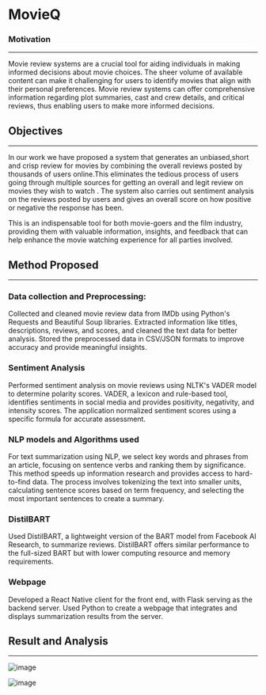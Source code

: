 # MovieQ

### Motivation
---
Movie review systems are a crucial tool for aiding 
individuals in making informed decisions about movie 
choices. The sheer volume of available content can make it 
challenging for users to identify movies that align with their 
personal preferences. Movie review systems can offer 
comprehensive information regarding plot summaries, cast 
and crew details, and critical reviews, thus enabling users to 
make more informed decisions.

## Objectives 
----
In our work we have proposed a system that generates an unbiased,short and crisp review for movies by combining the overall reviews posted by thousands of users online.This eliminates the tedious process of users going through multiple sources for getting an overall and legit review on movies they wish to watch . The system also carries out sentiment analysis on the reviews posted by users and gives an overall score on how positive or negative the response has been. 

This is an indispensable tool for both movie-goers and the film industry, providing them with valuable information, insights, and feedback that can help enhance the movie watching experience for all parties involved.

## Method Proposed
---
### Data collection and Preprocessing:

Collected and cleaned movie review data from IMDb using Python's Requests and Beautiful Soup libraries. Extracted information like titles, descriptions, reviews, and scores, and cleaned the text data for better analysis. Stored the preprocessed data in CSV/JSON formats to improve accuracy and provide meaningful insights.

### Sentiment Analysis

Performed sentiment analysis on movie reviews using NLTK's VADER model to determine polarity scores. VADER, a lexicon and rule-based tool, identifies sentiments in social media and provides positivity, negativity, and intensity scores. The application normalized sentiment scores using a specific formula for accurate assessment.

### NLP models and Algorithms used

For text summarization using NLP, we select key words and phrases from an article, focusing on sentence verbs and ranking them by significance. This method speeds up information research and provides access to hard-to-find data. The process involves tokenizing the text into smaller units, calculating sentence scores based on term frequency, and selecting the most important sentences to create a summary.

### DistilBART 

Used DistilBART, a lightweight version of the BART model from Facebook AI Research, to summarize reviews. DistilBART offers similar performance to the full-sized BART but with lower computing resource and memory requirements.

### Webpage 

Developed a React Native client for the front end, with Flask serving as the backend server. Used Python to create a webpage that integrates and displays summarization results from the server.

## Result and Analysis
---
![image](https://github.com/user-attachments/assets/bb1a4152-10d1-415c-bac9-967bf75af51b)


![image](https://github.com/user-attachments/assets/a9dd8258-a39f-4eef-bb3b-a585a44c896e)

